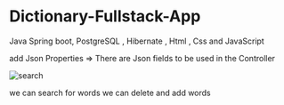 # Dictionary-Fullstack-App

Java Spring boot, PostgreSQL , Hibernate , Html , Css  and JavaScript

add Json Properties => There are Json fields to be used in the Controller


![search](https://github.com/FatiUnal/Dictionary-Fullstack-App/assets/92941978/ad0b9073-dc8e-4005-bcf8-d502bcad705d)


we can search for words
we can delete and add words
